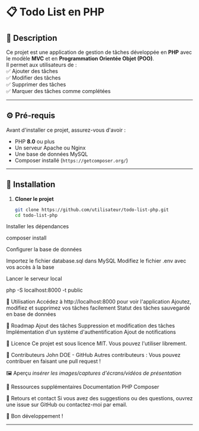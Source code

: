 # 📋 Todo List en PHP

## 📝 Description  
Ce projet est une application de gestion de tâches développée en **PHP** avec le modèle **MVC** et en **Programmation Orientée Objet (POO)**.  
Il permet aux utilisateurs de :  
✅ Ajouter des tâches  
✅ Modifier des tâches  
✅ Supprimer des tâches  
✅ Marquer des tâches comme complétées  

---

## ⚙️ Pré-requis  
Avant d'installer ce projet, assurez-vous d'avoir :  
- PHP **8.0** ou plus  
- Un serveur Apache ou Nginx  
- Une base de données MySQL  
- Composer installé (`https://getcomposer.org/`)  

---

## 🚀 Installation  

1. **Cloner le projet**  
   ```bash
   git clone https://github.com/utilisateur/todo-list-php.git
   cd todo-list-php

Installer les dépendances

composer install

Configurer la base de données

Importez le fichier database.sql dans MySQL
Modifiez le fichier .env avec vos accès à la base

Lancer le serveur local

php -S localhost:8000 -t public

📌 Utilisation
Accédez à http://localhost:8000 pour voir l'application
Ajoutez, modifiez et supprimez vos tâches facilement
Statut des tâches sauvegardé en base de données

📅 Roadmap
 Ajout des tâches
 Suppression et modification des tâches
 Implémentation d'un système d'authentification
 Ajout de notifications

📜 Licence
Ce projet est sous licence MIT. Vous pouvez l'utiliser librement.

👥 Contributeurs
John DOE - GitHub
Autres contributeurs : Vous pouvez contribuer en faisant une pull request !

🖼️ Aperçu
*insérer les images/captures d'écrans/vidéos de présentation*

🔗 Ressources supplémentaires
Documentation PHP
Composer

💬 Retours et contact
Si vous avez des suggestions ou des questions, ouvrez une issue sur GitHub ou contactez-moi par email.

🚀 Bon développement !


---
